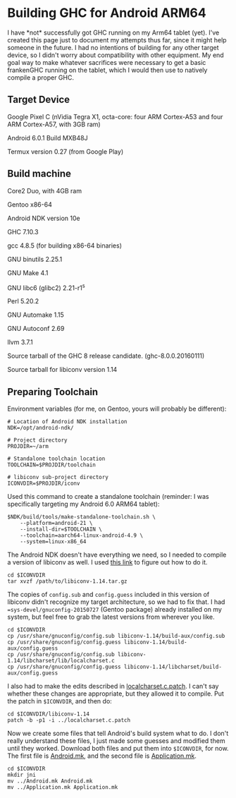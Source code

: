 # Building GHC for Android ARM64


I have \*not\* successfully got GHC running on my Arm64 tablet (yet). I've created this page just to document my attempts thus far, since it might help someone in the future. I had no intentions of building for any other target device, so I didn't worry about compatibility with other equipment. My end goal way to make whatever sacrifices were necessary to get a basic frankenGHC running on the tablet, which I would then use to natively compile a proper GHC.

## Target Device


Google Pixel C (nVidia Tegra X1, octa-core: four ARM Cortex-A53 and four ARM Cortex-A57, with 3GB ram)


Android 6.0.1 Build MXB48J


Termux version 0.27 (from Google Play)

## Build machine


Core2 Duo, with 4GB ram


Gentoo x86-64


Android NDK version 10e


GHC 7.10.3


gcc 4.8.5 (for building x86-64 binaries)


GNU binutils 2.25.1


GNU Make 4.1


GNU libc6 (glibc2) 2.21-r1<sup>s
</sup>


Perl 5.20.2


GNU Automake 1.15


GNU Autoconf 2.69


llvm 3.7.1


Source tarball of the GHC 8 release candidate. (ghc-8.0.0.20160111)


Source tarball for libiconv version 1.14

## Preparing Toolchain


Environment variables (for me, on Gentoo, yours will probably be different):

```wiki
# Location of Android NDK installation
NDK=/opt/android-ndk/

# Project directory
PROJDIR=~/arm

# Standalone toolchain location
TOOLCHAIN=$PROJDIR/toolchain

# libiconv sub-project directory
ICONVDIR=$PROJDIR/iconv
```


Used this command to create a standalone toolchain (reminder: I was specifically targeting my Android 6.0 ARM64 tablet):

```wiki
$NDK/build/tools/make-standalone-toolchain.sh \
    --platform=android-21 \
    --install-dir=$TOOLCHAIN \
    --toolchain=aarch64-linux-android-4.9 \
    --system=linux-x86_64
```


The Android NDK doesn't have everything we need, so I needed to compile a version of libiconv as well. I used [ this link](http://danilogiulianelli.blogspot.com/2012/12/how-to-cross-compile-libiconv-for.html) to figure out how to do it.

```wiki
cd $ICONVDIR
tar xvzf /path/to/libiconv-1.14.tar.gz
```


The copies of `config.sub` and `config.guess` included in this version of libiconv didn't recognize my target architecture, so we had to fix that. I had `=sys-devel/gnuconfig-20150727` (Gentoo package) already installed on my system, but feel free to grab the latest versions from wherever you like.

```wiki
cd $ICONVDIR
cp /usr/share/gnuconfig/config.sub libiconv-1.14/build-aux/config.sub
cp /usr/share/gnuconfig/config.guess libiconv-1.14/build-aux/config.guess
cp /usr/share/gnuconfig/config.sub libiconv-1.14/libcharset/lib/localcharset.c
cp /usr/share/gnuconfig/config.guess libiconv-1.14/libcharset/build-aux/config.guess
```


I also had to make the edits described in [localcharset.c.patch](/trac/ghc/attachment/wiki/Arm64/localcharset.c.patch)[](/trac/ghc/raw-attachment/wiki/Arm64/localcharset.c.patch). I can't say whether these changes are appropriate, but they allowed it to compile. Put the patch in `$ICONVDIR`, and then do:

```wiki
cd $ICONVDIR/libiconv-1.14
patch -b -p1 -i ../localcharset.c.patch
```


Now we create some files that tell Android's build system what to do. I don't really understand these files, I just made some guesses and modified them until they worked. Download both files and put them into `$ICONVDIR`, for now. The first file is [Android.mk](/trac/ghc/attachment/wiki/Arm64/Android.mk)[](/trac/ghc/raw-attachment/wiki/Arm64/Android.mk), and the second file is [Application.mk](/trac/ghc/attachment/wiki/Arm64/Application.mk)[](/trac/ghc/raw-attachment/wiki/Arm64/Application.mk).

```wiki
cd $ICONVDIR
mkdir jni
mv ../Android.mk Android.mk
mv ../Application.mk Application.mk
```